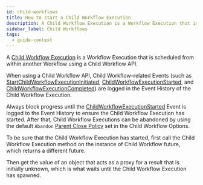 ```yaml
---
id: child-workflows
title: How to start a Child Workflow Execution
description: A Child Workflow Execution is a Workflow Execution that is scheduled from within another Workflow using a Child Workflow API.
sidebar_label: Child Workflows
tags:
  - guide-context
---
```


A [Child Workflow Execution](/concepts/what-is-a-child-workflow-execution) is a Workflow Execution that is scheduled from within another Workflow using a Child Workflow API.

When using a Child Workflow API, Child Workflow–related Events (such as [StartChildWorkflowExecutionInitiated](/references/events#startchildworkflowexecutioninitiated), [ChildWorkflowExecutionStarted](/references/events#childworkflowexecutionstarted), and [ChildWorkflowExecutionCompleted](/references/events#childworkflowexecutioncompleted)) are logged in the Event History of the Child Workflow Execution.

Always block progress until the [ChildWorkflowExecutionStarted](/references/events#childworkflowexecutionstarted) Event is logged to the Event History to ensure the Child Workflow Execution has started.
After that, Child Workflow Executions can be abandoned by using the default `Abandon` [Parent Close Policy](/concepts/what-is-a-parent-close-policy) set in the Child Workflow Options.

To be sure that the Child Workflow Execution has started, first call the Child Workflow Execution method on the instance of Child Workflow future, which returns a different future.

Then get the value of an object that acts as a proxy for a result that is initially unknown, which is what waits until the Child Workflow Execution has spawned.
